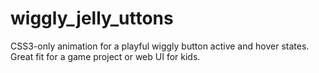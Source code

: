 # wiggly_jelly_uttons
CSS3-only animation for a playful wiggly button active and hover states. Great fit for a game project or web UI for kids.

